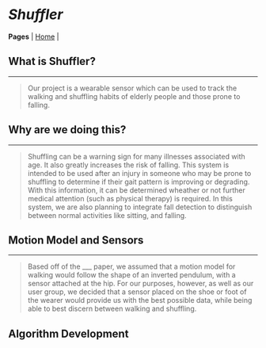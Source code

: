 # _Shuffler_
**Pages** | [Home](https://rickyroze.github.io/QEA2_Project1/ "home") |
 
## What is Shuffler?
---
> Our project is a wearable sensor which can be used to track the walking and shuffling habits of elderly people and those prone to falling.

## Why are we doing this?
---
> Shuffling can be a warning sign for many illnesses associated with age.  It also greatly increases the risk of falling.  This system is intended to be used after an injury in someone who may be prone to shuffling to determine if their gait pattern is improving or degrading.  With this information, it can be determined wheather or not further medical attention (such as physical therapy) is required.  In this system, we are also planning to integrate fall detection to distinguish between normal activities like sitting, and falling.

## Motion Model and Sensors
---
> Based off of the ___ paper, we assumed that a motion model for walking would follow the shape of an inverted pendulum, with a sensor attached at the hip. For our purposes, however, as well as our user group, we decided that a sensor placed on the shoe or foot of the wearer would provide us with the best possible data, while being able to best discern between walking and shuffling.

## Algorithm Development